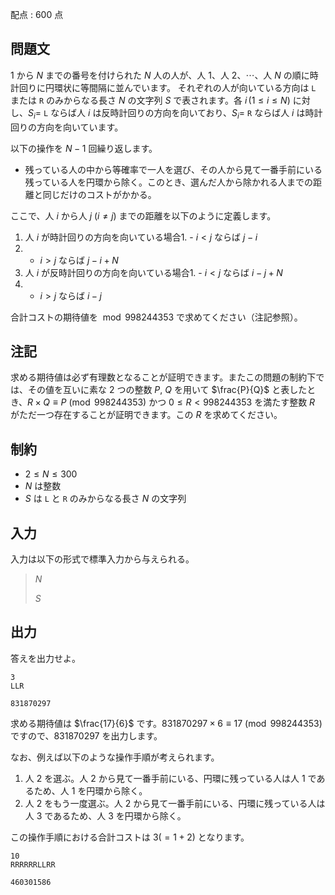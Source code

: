 配点 : $600$ 点

## 問題文

$1$ から $N$ までの番号を付けられた $N$ 人の人が、人 $1$、人 $2$、$\cdots$、人 $N$ の順に時計回りに円環状に等間隔に並んでいます。
それぞれの人が向いている方向は `L` または `R` のみからなる長さ $N$ の文字列 $S$ で表されます。各 $i \, (1 \leq i \leq N)$ に対し、$S_i =$ `L` ならば人 $i$ は反時計回りの方向を向いており、$S_i =$ `R` ならば人 $i$ は時計回りの方向を向いています。

以下の操作を $N-1$ 回繰り返します。

- 残っている人の中から等確率で一人を選び、その人から見て一番手前にいる残っている人を円環から除く。このとき、選んだ人から除かれる人までの距離と同じだけのコストがかかる。

ここで、人 $i$ から人 $j$ $(i \neq j)$ までの距離を以下のように定義します。

1. 人 $i$ が時計回りの方向を向いている場合1.    - $i \lt j$ ならば $j-i$
2.    - $i \gt j$ ならば $j-i+N$
2. 人 $i$ が反時計回りの方向を向いている場合1.    - $i \lt j$ ならば $i-j+N$
2.    - $i \gt j$ ならば $i-j$

合計コストの期待値を$\mod 998244353$ で求めてください（注記参照）。

## 注記

求める期待値は必ず有理数となることが証明できます。またこの問題の制約下では、その値を互いに素な $2$ つの整数 $P$, $Q$ を用いて $\frac{P}{Q}$ と表したとき、$R \times Q \equiv P\pmod{998244353}$ かつ $0 \leq R \lt 998244353$ を満たす整数 $R$ がただ一つ存在することが証明できます。この $R$ を求めてください。

## 制約

- $2 \leq N \leq 300$
- $N$ は整数
- $S$ は `L` と `R` のみからなる長さ $N$ の文字列

## 入力

入力は以下の形式で標準入力から与えられる。

> $N$
> 
> $S$

## 出力

答えを出力せよ。

```input1
3
LLR
```

```output1
831870297
```

求める期待値は $\frac{17}{6}$ です。$831870297 \times 6 \equiv 17\pmod{998244353}$ ですので、$831870297$ を出力します。

なお、例えば以下のような操作手順が考えられます。

1. 人 $2$ を選ぶ。人 $2$ から見て一番手前にいる、円環に残っている人は人 $1$ であるため、人 $1$ を円環から除く。
2. 人 $2$ をもう一度選ぶ。人 $2$ から見て一番手前にいる、円環に残っている人は人 $3$ であるため、人 $3$ を円環から除く。

この操作手順における合計コストは $3(=1+2)$ となります。

```input2
10
RRRRRRLLRR
```

```output2
460301586
```